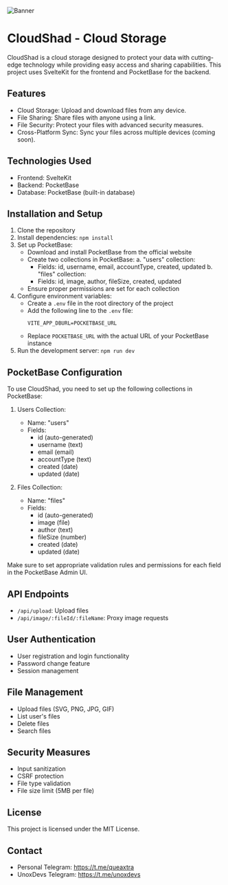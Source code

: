 ![Banner](https://www.upload.ee/image/17120069/idk.png)

# CloudShad - Cloud Storage

CloudShad is a cloud storage designed to protect your data with cutting-edge technology while providing easy access and sharing capabilities. This project uses SvelteKit for the frontend and PocketBase for the backend.

## Features

- Cloud Storage: Upload and download files from any device.
- File Sharing: Share files with anyone using a link.
- File Security: Protect your files with advanced security measures.
- Cross-Platform Sync: Sync your files across multiple devices (coming soon).

## Technologies Used

- Frontend: SvelteKit
- Backend: PocketBase
- Database: PocketBase (built-in database)

## Installation and Setup

1. Clone the repository
2. Install dependencies: `npm install`
3. Set up PocketBase:
   - Download and install PocketBase from the official website
   - Create two collections in PocketBase:
     a. "users" collection:
        - Fields: id, username, email, accountType, created, updated
     b. "files" collection:
        - Fields: id, image, author, fileSize, created, updated
   - Ensure proper permissions are set for each collection
4. Configure environment variables:
   - Create a `.env` file in the root directory of the project
   - Add the following line to the `.env` file:
     ```
     VITE_APP_DBURL=POCKETBASE_URL
     ```
   - Replace `POCKETBASE_URL` with the actual URL of your PocketBase instance
5. Run the development server: `npm run dev`

## PocketBase Configuration

To use CloudShad, you need to set up the following collections in PocketBase:

1. Users Collection:
   - Name: "users"
   - Fields:
     - id (auto-generated)
     - username (text)
     - email (email)
     - accountType (text)
     - created (date)
     - updated (date)

2. Files Collection:
   - Name: "files"
   - Fields:
     - id (auto-generated)
     - image (file)
     - author (text)
     - fileSize (number)
     - created (date)
     - updated (date)

Make sure to set appropriate validation rules and permissions for each field in the PocketBase Admin UI.

## API Endpoints

- `/api/upload`: Upload files
- `/api/image/:fileId/:fileName`: Proxy image requests

## User Authentication

- User registration and login functionality
- Password change feature
- Session management

## File Management

- Upload files (SVG, PNG, JPG, GIF)
- List user's files
- Delete files
- Search files

## Security Measures

- Input sanitization
- CSRF protection
- File type validation
- File size limit (5MB per file)

## License

This project is licensed under the MIT License.

## Contact

- Personal Telegram: https://t.me/queaxtra
- UnoxDevs Telegram: https://t.me/unoxdevs
